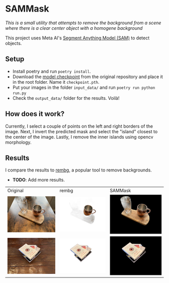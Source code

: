 # SAMMask

_This is a small utility that attempts to remove the background from a scene where there is a clear center object with a homogene background_

This project uses Meta AI's [Segment Anything Model (SAM)](https://github.com/facebookresearch/segment-anything) to detect objects.

## Setup

- Install poetry and run `poetry install`.
- Download the [model checkpoint](https://github.com/facebookresearch/segment-anything#model-checkpoints) from the original repository and place it in the root folder. Name it `checkpoint.pth`.
- Put your images in the folder `input_data/` and run `poetry run python run.py`
- Check the `output_data/` folder for the results. Voilà!

## How does it work?

Currently, I select a couple of points on the left and right borders of the image. Next, I invert the predicted mask and select the "island" closest to the center of the image. Lastly, I remove the inner islands using opencv morphology.

## Results

I compare the results to [rembg](https://github.com/danielgatis/rembg), a popular tool to remove backgrounds.

- **TODO**: Add more results.

<table>
    <tr>
        <td>Original</td>
        <td>rembg</td>
        <td>SAMMask</td>
    </tr>
  <tr>
    <td><img src="./docs/imgs/glasses_origin.jpg"></td>
    <td><img src="./docs/imgs/glasses_rembg.jpg"></td>
    <td><img src="./docs/imgs/glasses_masked.jpg"></td>
  </tr>
  <tr>
    <td><img src="./docs/imgs/books_origin.jpg"></td>
    <td><img src="./docs/imgs/books_rembg.jpg"></td>
    <td><img src="./docs/imgs/books_masked.jpg"></td>
  </tr>
</table>
